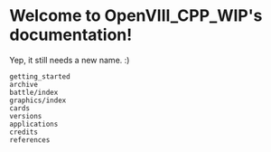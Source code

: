 [comment]: <> (OpenVIII_CPP_WIP documentation master file, created by)

[comment]: <> (sphinx-quickstart on Wed Apr 21 18:55:52 2021.)

[comment]: <> (You can adapt this file completely to your liking, but it should at least)

[comment]: <> (contain the root `toctree` directive.)

Welcome to OpenVIII_CPP_WIP's documentation!
=====

Yep, it still needs a new name. :)

```{toctree}
getting_started
archive
battle/index
graphics/index
cards
versions
applications
credits
references
```

[comment]: <> (compression)

[comment]: <> (menu_group)

[comment]: <> (pak)

[comment]: <> (paths)

[comment]: <> (strings)

[comment]: <> (tools)

